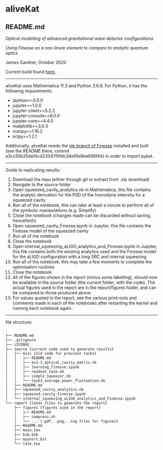 # aliveKat
## README.md
*Optical modelling of advanced gravitational wave detector configurations*

*Using Finesse on a non-linear element to compare to analytic quantum optics*

James Gardner, October 2020

Current build found [here.](https://github.com/daccordeon/aliveKat)

---
aliveKat uses Mathematica 11.3 and Python 3.6.9. For Python, it has the following requirements:
- ipython==5.5.0
- jupyter==1.0.0
- jupyter-client==5.2.2
- jupyter-console==6.0.0
- jupyter-core==4.4.0
- matplotlib==3.0.3
- numpy==1.16.2
- scipy==1.2.1

Additionally, aliveKat needs the [nle branch of Finesse](https://git.ligo.org/finesse/finesse/-/tree/nle) installed and built (see the README there, commit a3cc55b25da14cd23047f0fdc34ef0e9ee656f44) in order to import pykat.

---
Guide to replicating results:
1. Download the repo (either through git or extract from .zip download)
2. Navigate to the source folder
3. Open squeezed_cavity_analytics.nb in Mathematica, this file contains the analytic derivation for the PSD of the homodyne intensity for a squeezed cavity 
4. Run all of the notebook, this can take at least a minute to perform all of the symbolic manipulations (e.g. Simplify)
5. Close the notebook (changes made can be discarded without saving, henceforth)
6. Open squeezed_cavity_Finesse.ipynb in Jupyter, this file contains the Finesse model of the squeezed cavity
7. Run all of the notebook
8. Close the notebook
9. Open internal_squeezing_aLIGO_analytics_and_Finesse.ipynb in Jupyter, this file contains both the existing analytics used and the Finesse model for the aLIGO configuration with a long SRC and internal squeezing 
10. Run all of the notebook, this may take a few moments to complete the optimisation routines
11. Close the notebook
12. All of the figures shown in the report (minus some labelling), should now be available in the source folder (the current folder, with the code). The actual figures used in the report are in the report/figures folder, and can be compared to those produced above.
13. For values quoted in the report, see the various print-outs and comments made in each of the notebooks after restarting the kernel and running each notebook again.

---
file structure:
```bash
.
├── README.md
├── .gitignore
├── LICENSE
├── source (current code used to generate results)
│   ├── misc (old code for previous tasks)
│   │   ├── README.md
│   │   ├── ex2-3_optical_cavity_matrix.nb
│   │   ├── learning_finesse.ipynb
│   │   ├── readout_task.nb
│   │   ├── simple_squeezer.nb
│   │   └── task3_average_power_fluctuation.nb
│   ├── README.md
│   ├── squeezed_cavity_analytics.nb
│   ├── squeezed_cavity_Finesse.ipynb
│   └── internal_squeezing_aLIGO_analytics_and_Finesse.ipynb
└── report (latex files to generate the report)
    ├── figures (figures used in the report)
    │   ├── README.md
    │   ├── compress.sh
    │   └── ... (.pdf, .png, .svg files for figures)
    ├── README.md
    ├── main.tex
    ├── bib.bib
    ├── myunsrt.bst
    └── talk.tex
```
[//]: # (tree -I '*.pdf|*.png')
